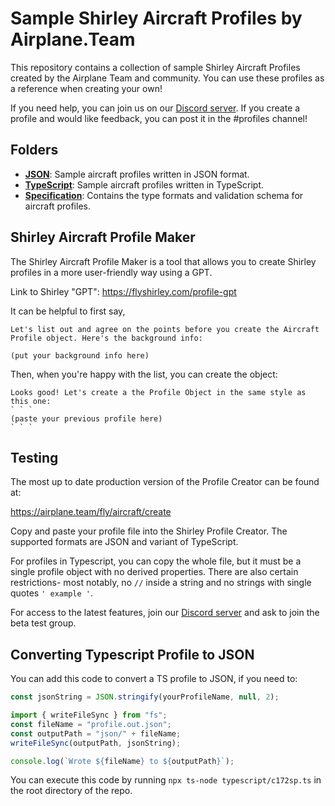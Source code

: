 # Sample Shirley Aircraft Profiles by Airplane.Team

This repository contains a collection of sample Shirley Aircraft Profiles created by the Airplane Team and community. You can use these profiles as a reference when creating your own!

If you need help, you can join us on our [Discord server](https://airplane.team/discord). If you create a profile and would like feedback, you can post it in the #profiles channel!

## Folders

- **[JSON](./json)**: Sample aircraft profiles written in JSON format.
- **[TypeScript](./typescript)**: Sample aircraft profiles written in TypeScript.
- **[Specification](./specification)**: Contains the type formats and validation schema for aircraft profiles.

## Shirley Aircraft Profile Maker

The Shirley Aircraft Profile Maker is a tool that allows you to create Shirley profiles in a more user-friendly way using a GPT.

Link to Shirley "GPT":
https://flyshirley.com/profile-gpt

It can be helpful to first say,

```
Let's list out and agree on the points before you create the Aircraft Profile object. Here's the background info:

(put your background info here)
```

Then, when you're happy with the list, you can create the object:

```
Looks good! Let's create a the Profile Object in the same style as this one:
` ` `
(paste your previous profile here)
` ` `
```

## Testing

The most up to date production version of the Profile Creator can be found at:

https://airplane.team/fly/aircraft/create

Copy and paste your profile file into the Shirley Profile Creator. The supported formats are JSON and variant of TypeScript.

For profiles in Typescript, you can copy the whole file, but it must be a single profile object with no derived properties. There are also certain restrictions- most notably, no `//` inside a string and no strings with single quotes `' example '`.

For access to the latest features, join our [Discord server](https://airplane.team/discord) and ask to join the beta test group.

## Converting Typescript Profile to JSON

You can add this code to convert a TS profile to JSON, if you need to:

```typescript
const jsonString = JSON.stringify(yourProfileName, null, 2);

import { writeFileSync } from "fs";
const fileName = "profile.out.json";
const outputPath = "json/" + fileName;
writeFileSync(outputPath, jsonString);

console.log(`Wrote ${fileName} to ${outputPath}`);
```

You can execute this code by running `npx ts-node typescript/c172sp.ts` in the root directory of the repo.
